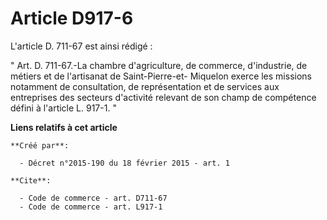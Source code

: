 # Article D917-6

L'article D. 711-67 est ainsi rédigé : 

" Art. D. 711-67.-La chambre d'agriculture, de commerce, d'industrie, de métiers et de l'artisanat de Saint-Pierre-et-
Miquelon exerce les missions notamment de consultation, de représentation et de services aux entreprises des secteurs
d'activité relevant de son champ de compétence défini à l'article L. 917-1. "

**Liens relatifs à cet article**

	**Créé par**:

	  - Décret n°2015-190 du 18 février 2015 - art. 1

	**Cite**:

	  - Code de commerce - art. D711-67
	  - Code de commerce - art. L917-1
